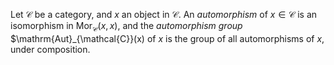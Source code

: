 Let $\mathcal{C}$ be a category, and $x$ an object in $\mathcal{C}$. An *automorphism* of $x \in \mathcal{C}$ is an isomorphism in $\mathrm{Mor}_{\mathcal{C}}(x, x)$, and the *automorphism group* $\mathrm{Aut}_{\mathcal{C}}(x) of $x$ is the group of all automorphisms of $x$, under composition.
